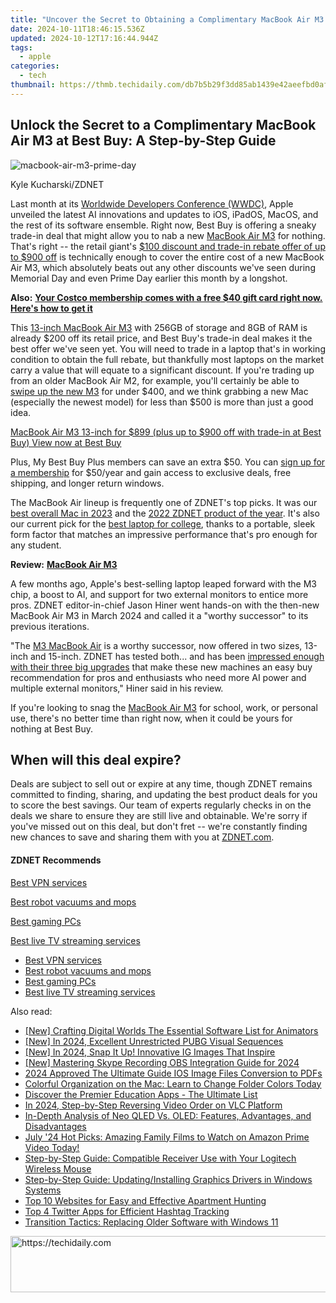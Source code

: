 ```yaml
---
title: "Uncover the Secret to Obtaining a Complimentary MacBook Air M3 From Best Buy: Step-by-Step Guide Revealed on ZDNet"
date: 2024-10-11T18:46:15.536Z
updated: 2024-10-12T17:16:44.944Z
tags:
  - apple
categories:
  - tech
thumbnail: https://thmb.techidaily.com/db7b5b29f3dd85ab1439e42aeefbd0af6cf9e882cf1c9c7fcb2a6858953bbb8e.jpg
---
```


## Unlock the Secret to a Complimentary MacBook Air M3 at Best Buy: A Step-by-Step Guide

![macbook-air-m3-prime-day](https://www.zdnet.com/a/img/resize/f6faf5d70ef41a45b42fcf43522822002004fdc6/2024/07/17/7bb10eca-d59b-41eb-914e-05c641698215/macbook-air-m3-prime-day.jpg?auto=webp&width=1280)

Kyle Kucharski/ZDNET

Last month at its [Worldwide Developers Conference (WWDC)](https://www.zdnet.com/article/every-new-feature-apple-unveiled-for-iphone-ipad-mac-and-more-this-fall-including-ai/), Apple unveiled the latest AI innovations and updates to iOS, iPadOS, MacOS, and the rest of its software ensemble. Right now, Best Buy is offering a sneaky trade-in deal that might allow you to nab a new [MacBook Air M3](https://shop-links.co/link/?url=https%3A%2F%2Fwww.bestbuy.com%2Fsite%2Fapple-macbook-air-13-inch-laptop-m3-chip-8gb-memory-256gb-ssd-midnight%2F6565837.p%3F&publisher_slug=itechdaily19598&exclusive=1) for nothing. That's right -- the retail giant's [$100 discount and trade-in rebate offer of up to $900 off](https://shop-links.co/link/?url=https%3A%2F%2Fwww.bestbuy.com%2Fsite%2Fapple-macbook-air-13-inch-laptop-m3-chip-8gb-memory-256gb-ssd-midnight%2F6565837.p%3F&publisher_slug=itechdaily19598&exclusive=1) is technically enough to cover the entire cost of a new MacBook Air M3, which absolutely beats out any other discounts we've seen during Memorial Day and even Prime Day earlier this month by a longshot. 

**Also:** [**Your Costco membership comes with a free $40 gift card right now. Here's how to get it**](https://www.zdnet.com/home-and-office/your-costco-membership-comes-with-a-free-40-gift-card-right-now-heres-how-to-get-it/)

This [13-inch MacBook Air M3](https://www.zdnet.com/article/m3-macbook-air-review/) with 256GB of storage and 8GB of RAM is already $200 off its retail price, and Best Buy's trade-in deal makes it the best offer we've seen yet. You will need to trade in a laptop that's in working condition to obtain the full rebate, but thankfully most laptops on the market carry a value that will equate to a significant discount. If you're trading up from an older MacBook Air M2, for example, you'll certainly be able to [swipe up the new M3](https://shop-links.co/link/?url=https%3A%2F%2Fwww.bestbuy.com%2Fsite%2Fapple-macbook-air-13-inch-laptop-m3-chip-8gb-memory-256gb-ssd-midnight%2F6565837.p%3F&publisher_slug=itechdaily19598&exclusive=1) for under $400, and we think grabbing a new Mac (especially the newest model) for less than $500 is more than just a good idea. 

[MacBook Air M3 13-inch for $899 (plus up to $900 off with trade-in at Best Buy) View now at Best Buy](https://shop-links.co/link/?url=https%3A%2F%2Fwww.bestbuy.com%2Fsite%2Fapple-macbook-air-13-inch-laptop-m3-chip-8gb-memory-256gb-ssd-midnight%2F6565837.p%3F&publisher_slug=itechdaily19598&exclusive=1)

Plus, My Best Buy Plus members can save an extra $50\. You can [sign up for a membership](https://shop-links.co/link/?url=https%3A%2F%2Fwww.bestbuy.com%2Fsite%2Fbest-buy-membership%2Fbest-buy-membership-plus%2Fpcmcat1679669359180.c%3F&publisher_slug=itechdaily19598&exclusive=1) for $50/year and gain access to exclusive deals, free shipping, and longer return windows. 

The MacBook Air lineup is frequently one of ZDNET's top picks. It was our [best overall Mac in 2023](https://www.zdnet.com/article/best-mac/) and the [2022 ZDNET product of the year](https://www.zdnet.com/article/m2-macbook-air-zdnets-product-of-the-year/). It's also our current pick for the [best laptop for college](https://www.zdnet.com/article/best-laptop-for-college/), thanks to a portable, sleek form factor that matches an impressive performance that's pro enough for any student. 

**Review:** [**MacBook Air M3**](https://www.zdnet.com/article/m3-macbook-air-review/)

A few months ago, Apple's best-selling laptop leaped forward with the M3 chip, a boost to AI, and support for two external monitors to entice more pros. ZDNET editor-in-chief Jason Hiner went hands-on with the then-new MacBook Air M3 in March 2024 and called it a "worthy successor" to its previous iterations.

"The [M3 MacBook Air](https://apple.sjv.io/c/159047/435031/7613?&sharedid=zdnet&partnerpropertyid=1980086&u=https%3A%2F%2Fwww.apple.com%2Fshop%2Fbuy-mac%2Fmacbook-air%2F13-inch-m3&subId1=zd-%5F%5FCOM%5FCLICK%5FID%5F%5F-dtp) is a worthy successor, now offered in two sizes, 13-inch and 15-inch. ZDNET has tested both... and has been [impressed enough with their three big upgrades](https://www.zdnet.com/article/apple-m3-macbook-air-hands-on-these-3-new-features-stood-out-to-me-most/) that make these new machines an easy buy recommendation for pros and enthusiasts who need more AI power and multiple external monitors," Hiner said in his review. 

If you're looking to snag the [MacBook Air M3](https://shop-links.co/link/?url=https%3A%2F%2Fwww.bestbuy.com%2Fsite%2Fapple-macbook-air-13-inch-laptop-m3-chip-8gb-memory-256gb-ssd-midnight%2F6565837.p%3F&publisher_slug=itechdaily19598&exclusive=1) for school, work, or personal use, there's no better time than right now, when it could be yours for nothing at Best Buy. 

## When will this deal expire?

Deals are subject to sell out or expire at any time, though ZDNET remains committed to finding, sharing, and updating the best product deals for you to score the best savings. Our team of experts regularly checks in on the deals we share to ensure they are still live and obtainable. We're sorry if you've missed out on this deal, but don't fret -- we're constantly finding new chances to save and sharing them with you at [ZDNET.com](https://www.zdnet.com/). 

#### **ZDNET** Recommends

[Best VPN services](https://www.zdnet.com/article/best-vpn/ "Best VPN services")

[Best robot vacuums and mops](https://www.zdnet.com/article/best-robot-vacuum-mop/ "Best robot vacuums and mops")

[Best gaming PCs](https://www.zdnet.com/article/best-gaming-pc/ "Best gaming PCs")

[Best live TV streaming services](https://www.zdnet.com/article/best-live-tv-streaming-service/ "Best live TV streaming services")

* [Best VPN services](https://www.zdnet.com/article/best-vpn/ "Best VPN services")
* [Best robot vacuums and mops](https://www.zdnet.com/article/best-robot-vacuum-mop/ "Best robot vacuums and mops")
* [Best gaming PCs](https://www.zdnet.com/article/best-gaming-pc/ "Best gaming PCs")
* [Best live TV streaming services](https://www.zdnet.com/article/best-live-tv-streaming-service/ "Best live TV streaming services")

<ins class="adsbygoogle"
     style="display:block"
     data-ad-format="autorelaxed"
     data-ad-client="ca-pub-7571918770474297"
     data-ad-slot="1223367746"></ins>

<ins class="adsbygoogle"
     style="display:block"
     data-ad-client="ca-pub-7571918770474297"
     data-ad-slot="8358498916"
     data-ad-format="auto"
     data-full-width-responsive="true"></ins>

<span class="atpl-alsoreadstyle">Also read:</span>
<div><ul>
<li><a href="https://extra-tips.techidaily.com/new-crafting-digital-worlds-the-essential-software-list-for-animators/"><u>[New] Crafting Digital Worlds The Essential Software List for Animators</u></a></li>
<li><a href="https://fox-boxes.techidaily.com/new-in-2024-excellent-unrestricted-pubg-visual-sequences/"><u>[New] In 2024, Excellent Unrestricted PUBG Visual Sequences</u></a></li>
<li><a href="https://instagram-video-files.techidaily.com/new-in-2024-snap-it-up-innovative-ig-images-that-inspire/"><u>[New] In 2024, Snap It Up! Innovative IG Images That Inspire</u></a></li>
<li><a href="https://screen-capture.techidaily.com/new-mastering-skype-recording-obs-integration-guide-for-2024/"><u>[New] Mastering Skype Recording OBS Integration Guide for 2024</u></a></li>
<li><a href="https://fox-access.techidaily.com/2024-approved-the-ultimate-guide-ios-image-files-conversion-to-pdfs/"><u>2024 Approved The Ultimate Guide IOS Image Files Conversion to PDFs</u></a></li>
<li><a href="https://tech-renaissance.techidaily.com/1722862616590-colorful-organization-on-the-mac-learn-to-change-folder-colors-today/"><u>Colorful Organization on the Mac: Learn to Change Folder Colors Today</u></a></li>
<li><a href="https://tech-renaissance.techidaily.com/discover-the-premier-education-apps-the-ultimate-list/"><u>Discover the Premier Education Apps - The Ultimate List</u></a></li>
<li><a href="https://video-screen-grab.techidaily.com/in-2024-step-by-step-reversing-video-order-on-vlc-platform/"><u>In 2024, Step-by-Step Reversing Video Order on VLC Platform</u></a></li>
<li><a href="https://tech-renaissance.techidaily.com/in-depth-analysis-of-neo-qled-vs-oled-features-advantages-and-disadvantages/"><u>In-Depth Analysis of Neo QLED Vs. OLED: Features, Advantages, and Disadvantages</u></a></li>
<li><a href="https://tech-renaissance.techidaily.com/july-24-hot-picks-amazing-family-films-to-watch-on-amazon-prime-video-today/"><u>July '24 Hot Picks: Amazing Family Films to Watch on Amazon Prime Video Today!</u></a></li>
<li><a href="https://tech-renaissance.techidaily.com/step-by-step-guide-compatible-receiver-use-with-your-logitech-wireless-mouse/"><u>Step-by-Step Guide: Compatible Receiver Use with Your Logitech Wireless Mouse</u></a></li>
<li><a href="https://win-dash.techidaily.com/step-by-step-guide-updatinginstalling-graphics-drivers-in-windows-systems/"><u>Step-by-Step Guide: Updating/Installing Graphics Drivers in Windows Systems</u></a></li>
<li><a href="https://tech-renaissance.techidaily.com/top-10-websites-for-easy-and-effective-apartment-hunting/"><u>Top 10 Websites for Easy and Effective Apartment Hunting</u></a></li>
<li><a href="https://tech-renaissance.techidaily.com/top-4-twitter-apps-for-efficient-hashtag-tracking/"><u>Top 4 Twitter Apps for Efficient Hashtag Tracking</u></a></li>
<li><a href="https://win11.techidaily.com/transition-tactics-replacing-older-software-with-windows-11/"><u>Transition Tactics: Replacing Older Software with Windows 11</u></a></li>
</ul></div>

<!-- affiliate ads begin -->
<a href="https://appsumo.8odi.net/c/5597632/2151858/7443" target="_top" id="2151858">
  <img src="//a.impactradius-go.com/display-ad/7443-2151858" border="0" alt="https://techidaily.com" width="600" height="90"/>
</a>
<img height="0" width="0" src="https://appsumo.8odi.net/i/5597632/2151858/7443" style="position:absolute;visibility:hidden;" border="0" />
<!-- affiliate ads end -->

